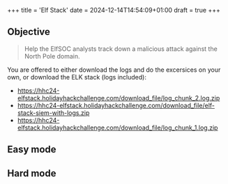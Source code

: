 +++
title = 'Elf Stack'
date = 2024-12-14T14:54:09+01:00
draft = true
+++

## Objective

> Help the ElfSOC analysts track down a malicious attack against the North Pole domain.

You are offered to either download the logs and do the excersices on your own, or download the ELK stack (logs included): 

* https://hhc24-elfstack.holidayhackchallenge.com/download_file/log_chunk_2.log.zip
* https://hhc24-elfstack.holidayhackchallenge.com/download_file/elf-stack-siem-with-logs.zip
* https://hhc24-elfstack.holidayhackchallenge.com/download_file/log_chunk_1.log.zip

## Easy mode

## Hard mode 